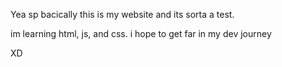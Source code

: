 Yea sp bacically this is my website and its sorta a test.

im learning html, js, and css.
i hope to get far in my dev journey 

XD
